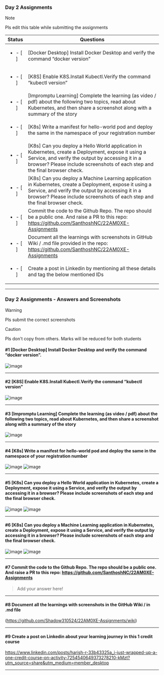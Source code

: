 ### Day 2 Assignments

> [!NOTE]
> Pls edit this table while submitting the assignments

| Status         | Questions     | 
|----------------|---------------|
| <ul><li>- [ ] </li></ul> | [Docker Desktop] Install Docker Desktop and verify the command “docker version” |
| <ul><li>- [ ] </li></ul> | [K8S] Enable K8S.Install Kubectl.Verify the command “kubectl version” |
| <ul><li>- [ ] </li></ul> | [Impromptu Learning] Complete the learning (as video / pdf) about the following two topics, read about Kubernetes, and then share a screenshot along with a summary of the story |
| <ul><li>- [ ] </li></ul> | [K8s] Write a manifest for hello-world pod and deploy the same in the namespace of your registration number |
| <ul><li>- [ ] </li></ul> | [K8s] Can you deploy a Hello World application in Kubernetes, create a Deployment, expose it using a Service, and verify the output by accessing it in a browser? Please include screenshots of each step and the final browser check. |
| <ul><li>- [ ] </li></ul> | [K8s] Can you deploy a Machine Learning application in Kubernetes, create a Deployment, expose it using a Service, and verify the output by accessing it in a browser? Please include screenshots of each step and the final browser check.  |
| <ul><li>- [ ] </li></ul> | Commit the code to the Github Repo. The repo should be a public one. And raise a PR to this repo: https://github.com/SanthoshNC/22AM0XE-Assignments |
| <ul><li>- [ ] </li></ul> | Document all the learnings with screenshots in GitHub Wiki / .md file provided in the repo: https://github.com/SanthoshNC/22AM0XE-Assignments |
| <ul><li>- [ ] </li></ul> | Create a post in Linkedin by mentioning all these details and tag the below mentioned IDs |

***

### Day 2 Assignments - Answers and Screenshots

> [!WARNING]
> Pls submit the correct screenshots

> [!CAUTION]
> Pls don't copy from others. Marks will be reduced for both students

#### #1 [Docker Desktop] Install Docker Desktop and verify the command “docker version”.
![image](https://github.com/user-attachments/assets/f9e163be-868e-4aa9-8b50-0ce1abb7e7e0)


***

#### #2 [K8S] Enable K8S.Install Kubectl.Verify the command “kubectl version”
![image](https://github.com/user-attachments/assets/0b52e167-89de-47f4-85e7-90ef47a58fa7)


***

#### #3 [Impromptu Learning] Complete the learning (as video / pdf) about the following two topics, read about Kubernetes, and then share a screenshot along with a summary of the story
![image](https://github.com/user-attachments/assets/e7a69f4a-b720-474d-b252-fc278e003c4d)


***

#### #4 [K8s] Write a manifest for hello-world pod and deploy the same in the namespace of your registration number
![image](https://github.com/user-attachments/assets/38c765f8-7ad1-475a-aadc-6cf0d012628f)
![image](https://github.com/user-attachments/assets/38e4e39b-93e0-4d5f-8828-b9125ecef8a5)

***

#### #5 [K8s] Can you deploy a Hello World application in Kubernetes, create a Deployment, expose it using a Service, and verify the output by accessing it in a browser? Please include screenshots of each step and the final browser check.
![image](https://github.com/user-attachments/assets/e6dc3dcb-1e06-43e9-aac2-a35b67bd2029)
![image](https://github.com/user-attachments/assets/adee9c21-a453-4b36-bd51-2184f955f77c)


***

#### #6 [K8s] Can you deploy a Machine Learning application in Kubernetes, create a Deployment, expose it using a Service, and verify the output by accessing it in a browser? Please include screenshots of each step and the final browser check.
![image](https://github.com/user-attachments/assets/ae04e7a5-3158-4fc8-b1c5-d1d59f03679c)
![image](https://github.com/user-attachments/assets/c9e05567-2159-4cf6-a76c-9a83aca9be79)



***

#### #7 Commit the code to the Github Repo. The repo should be a public one. And raise a PR to this repo: https://github.com/SanthoshNC/22AM0XE-Assignments
> Add your answer here!

***

#### #8 Document all the learnings with screenshots in the GitHub Wiki / in .md file
(https://github.com/Shadow310524/22AM0XE-Assignments/wiki)

***

#### #9 Create a post on Linkedin about your learning journey in this 1 credit course
https://www.linkedin.com/posts/harish-r-33b43325a_i-just-wrapped-up-a-one-credit-course-on-activity-7254540649373278210-kMzt?utm_source=share&utm_medium=member_desktop

***
